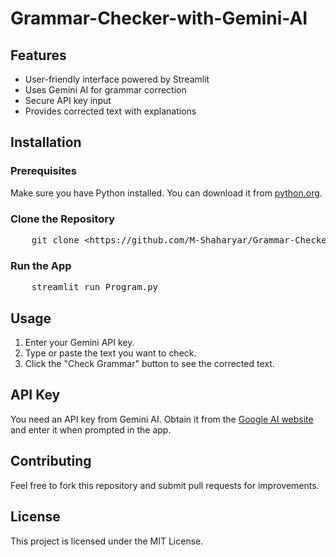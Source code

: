# Grammar-Checker-with-Gemini-AI
<h2>Features</h2>
<ul>
    <li>User-friendly interface powered by Streamlit</li>
    <li>Uses Gemini AI for grammar correction</li>
    <li>Secure API key input</li>
    <li>Provides corrected text with explanations</li>
</ul>

<h2>Installation</h2>
<h3>Prerequisites</h3>
<p>Make sure you have Python installed. You can download it from <a href="https://www.python.org/downloads/">python.org</a>.</p>

<h3>Clone the Repository</h3>
<pre>
    git clone &lt;https://github.com/M-Shaharyar/Grammar-Checker-with-Gemini-AI&gt;
</pre>

<h3>Run the App</h3>
<pre>
    streamlit run Program.py
</pre>

<h2>Usage</h2>
<ol>
    <li>Enter your Gemini API key.</li>
    <li>Type or paste the text you want to check.</li>
    <li>Click the "Check Grammar" button to see the corrected text.</li>
</ol>

<h2>API Key</h2>
<p>You need an API key from Gemini AI. Obtain it from the <a href="https://ai.google.dev/">Google AI website</a> and enter it when prompted in the app.</p>

<h2>Contributing</h2>
<p>Feel free to fork this repository and submit pull requests for improvements.</p>

<h2>License</h2>
<p>This project is licensed under the MIT License.</p>

